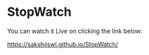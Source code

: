 # StopWatch

You can watch it Live on clicking the link below:

 https://sakshijswl.github.io/StopWatch/
